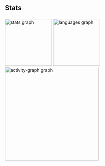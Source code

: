 <h2 align="left">Stats</h2>

###

<div align="left">
  <img src="https://github-readme-stats.vercel.app/api?username=JefersonNascimento12&hide_title=false&hide_rank=false&show_icons=true&include_all_commits=true&count_private=true&disable_animations=false&theme=gruvbox_light&locale=en&hide_border=false&order=1" height="150" alt="stats graph"  />
  <img src="https://github-readme-stats.vercel.app/api/top-langs?username=JefersonNascimento12&locale=en&hide_title=false&layout=compact&card_width=320&langs_count=5&theme=gruvbox_light&hide_border=false&order=2" height="150" alt="languages graph"  />
  <img src="https://github-readme-activity-graph.vercel.app/graph?username=JefersonNascimento12&radius=16&theme=gruvbox&area=true&order=5" height="300" alt="activity-graph graph"  />
</div>

###

